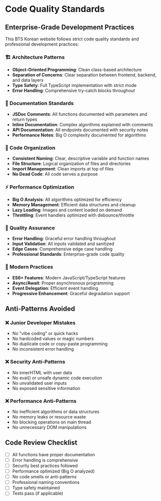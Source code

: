 # Code Quality Standards

## Enterprise-Grade Development Practices

This BTS Korean website follows strict code quality standards and professional development practices:

### 🏗️ Architecture Patterns
- **Object-Oriented Programming**: Clean class-based architecture
- **Separation of Concerns**: Clear separation between frontend, backend, and data layers
- **Type Safety**: Full TypeScript implementation with strict mode
- **Error Handling**: Comprehensive try-catch blocks throughout

### 📝 Documentation Standards
- **JSDoc Comments**: All functions documented with parameters and return types
- **Inline Documentation**: Complex algorithms explained with comments
- **API Documentation**: All endpoints documented with security notes
- **Performance Notes**: Big O complexity documented for algorithms

### 🔧 Code Organization
- **Consistent Naming**: Clear, descriptive variable and function names
- **File Structure**: Logical organization of files and directories
- **Import Management**: Clean imports at top of files
- **No Dead Code**: All code serves a purpose

### ⚡ Performance Optimization
- **Big O Analysis**: All algorithms optimized for efficiency
- **Memory Management**: Efficient data structures and cleanup
- **Lazy Loading**: Images and content loaded on demand
- **Throttling**: Event handlers optimized with debounce/throttle

### 🧪 Quality Assurance
- **Error Handling**: Graceful error handling throughout
- **Input Validation**: All inputs validated and sanitized
- **Edge Cases**: Comprehensive edge case handling
- **Professional Standards**: Enterprise-grade code quality

### 🚀 Modern Practices
- **ES6+ Features**: Modern JavaScript/TypeScript features
- **Async/Await**: Proper asynchronous programming
- **Event Delegation**: Efficient event handling
- **Progressive Enhancement**: Graceful degradation support

## Anti-Patterns Avoided

### ❌ Junior Developer Mistakes
- No "vibe coding" or quick hacks
- No hardcoded values or magic numbers
- No duplicate code or copy-paste programming
- No inconsistent error handling

### ❌ Security Anti-Patterns
- No innerHTML with user data
- No eval() or unsafe dynamic code execution
- No unvalidated user inputs
- No exposed sensitive information

### ❌ Performance Anti-Patterns
- No inefficient algorithms or data structures
- No memory leaks or resource waste
- No blocking operations on main thread
- No unnecessary DOM manipulations

## Code Review Checklist

- [ ] All functions have proper documentation
- [ ] Error handling is comprehensive
- [ ] Security best practices followed
- [ ] Performance optimized (Big O analyzed)
- [ ] No code smells or anti-patterns
- [ ] Professional naming conventions
- [ ] Type safety maintained
- [ ] Tests pass (if applicable)
